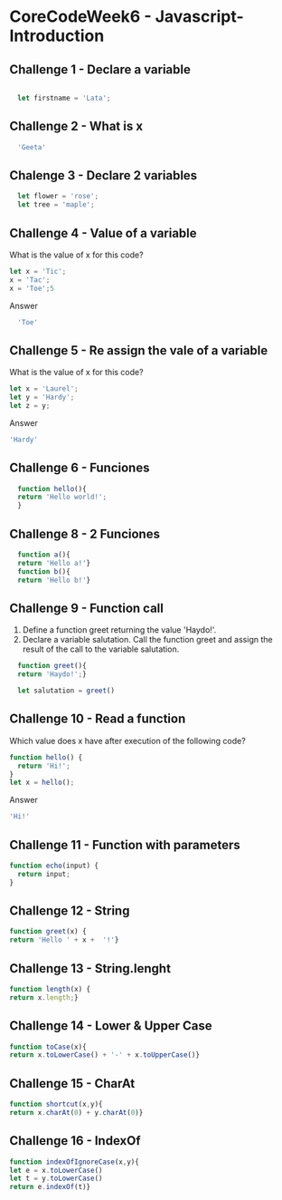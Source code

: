 # CoreCodeWeek6 - Javascript-Introduction

## Challenge 1 - Declare a variable

``` Javascript 

  let firstname = 'Lata';
```
  
## Challenge 2 - What is x

``` Javascript 
  'Geeta'
```

## Chalenge 3 - Declare 2 variables

``` Javascript 
  let flower = 'rose';
  let tree = 'maple';
```

## Challenge 4 - Value of a variable

What is the value of x for this code?
``` Javascript
let x = 'Tic';
x = 'Tac';
x = 'Toe';5
```

Answer
``` Javascript 
  'Toe'
```

## Challenge 5 - Re assign the vale of a variable

What is the value of x for this code?
``` Javascript
let x = 'Laurel';
let y = 'Hardy';
let z = y;
```
Answer
``` Javascript
'Hardy'
```

## Challenge 6 - Funciones

``` Javascript
  function hello(){ 
  return 'Hello world!';
  }
```

## Challenge 8 - 2 Funciones

``` Javascript
  function a(){
  return 'Hello a!'}
  function b(){
  return 'Hello b!'}
```

## Challenge 9 - Function call
1. Define a function greet returning the value 'Haydo!'.
2. Declare a variable salutation. Call the function greet and assign the result of the call to the variable salutation.

``` Javascript 
  function greet(){
  return 'Haydo!';}

  let salutation = greet()
```

## Challenge 10 - Read a function

Which value does x have after execution of the following code?
``` Javascript 
function hello() {
  return 'Hi!';
}
let x = hello();
```

Answer
``` Javascript 
'Hi!'
```

## Challenge 11 - Function with parameters
``` Javascript
function echo(input) {
  return input;
}
```

## Challenge 12 - String

``` Javascript
function greet(x) {
return 'Hello ' + x +  '!'}
```

## Challenge 13 - String.lenght

``` Javascript
function length(x) {
return x.length;}
```

## Challenge 14 - Lower & Upper Case

``` Javascript
function toCase(x){
return x.toLowerCase() + '-' + x.toUpperCase()}
```

## Challenge 15 - CharAt

``` Javascript
function shortcut(x,y){
return x.charAt(0) + y.charAt(0)}
```

## Challenge 16 - IndexOf

``` Javascript
function indexOfIgnoreCase(x,y){
let e = x.toLowerCase()
let t = y.toLowerCase()
return e.indexOf(t)}
```
